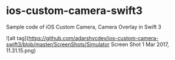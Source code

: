 # ios-custom-camera-swift3
Sample code of iOS Custom Camera, Camera Overlay in Swift 3

![alt tag](https://github.com/adarshvcdev/ios-custom-camera-swift3/blob/master/ScreenShots/Simulator Screen Shot 1 Mar 2017, 11.31.15.png)
